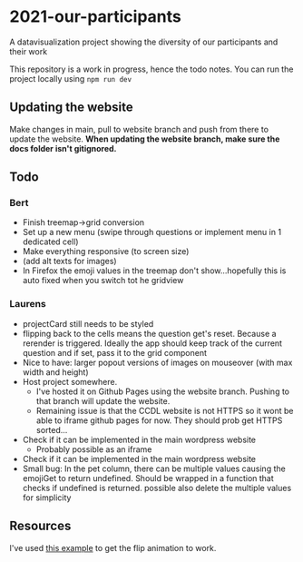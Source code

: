 # 2021-our-participants
A datavisualization project showing the diversity of our participants and their work

This repository is a work in progress, hence the todo notes. You can run the project locally using `npm run dev`


## Updating the website
Make changes in main, pull to website branch and push from there to update the website.
**When updating the website branch, make sure the docs folder isn't gitignored.**

## Todo

### Bert
- Finish treemap->grid conversion
- Set up a new menu (swipe through questions or implement menu in 1 dedicated cell)
- Make everything responsive (to screen size)
- (add alt texts for images)
- In Firefox the emoji values in the treemap don't show...hopefully this is auto fixed when you switch tot he gridview

### Laurens
- projectCard still needs to be styled
- flipping back to the cells means the question get's reset. Because a rerender is triggered. Ideally the app should keep track of the current question and if set, pass it to the grid component
- Nice to have: larger popout versions of images on mouseover (with max width and height)
- Host project somewhere.
	+ I've hosted it on Github Pages using the website branch. Pushing to that branch will update the website.
	+ Remaining issue is that the CCDL website is not HTTPS so it wont be able to iframe github pages for now. They should prob get HTTPS sorted...
- Check if it can be implemented in the main wordpress website
	+ Probably possible as an iframe
- Check if it can be implemented in the main wordpress website
- Small bug: In the pet column, there can be multiple values causing the emojiGet to return undefined. Should be wrapped in a function that checks if undefined is returned. possible also delete the multiple values for simplicity

## Resources
I've used [this example](https://svelte.dev/repl/9c5a422b0dfd4c43a7cd7fd807cdbb1c?version=3.24.0) to get the flip animation to work.
